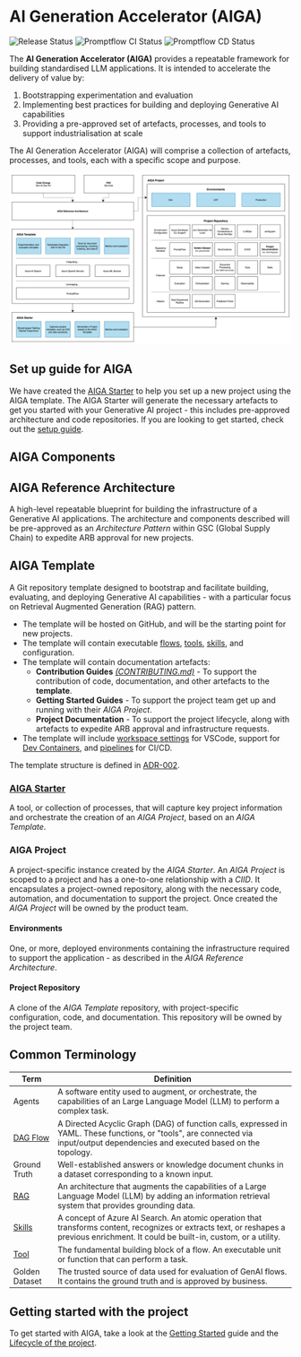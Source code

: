# AI Generation Accelerator (AIGA)

![Release Status](https://github.com/gsk-tech/AIGA/actions/workflows/create-release.yml/badge.svg?branch=main)
![Promptflow CI Status](https://github.com/gsk-tech/AIGA/actions/workflows/promptflow-ci-workflow.yml/badge.svg?branch=main)
![Promptflow CD Status](https://github.com/gsk-tech/AIGA/actions/workflows/promptflow-cd-workflow.yml/badge.svg?branch=main)

The **AI Generation Accelerator (AIGA)** provides a repeatable framework for building standardised LLM applications. It is intended to accelerate the delivery of value by:

1. Bootstrapping experimentation and evaluation
1. Implementing best practices for building and deploying Generative AI capabilities
1. Providing a pre-approved set of artefacts, processes, and tools to support industrialisation at scale

The AI Generation Accelerator (AIGA) will comprise a collection of artefacts, processes, and tools, each with a specific scope and purpose.

![AI Generation Accelerator (AIGA)](./docs/assets/AIGA.svg)

## Set up guide for AIGA

We have created the [AIGA Starter](https://github.com/gsk-tech/AIGA-Starter) to help you set up a new project using the AIGA template. The AIGA Starter will generate the necessary artefacts to get you started with your Generative AI project - this includes pre-approved architecture and code repositories. If you are looking to get started, check out the [setup guide](./docs/onboarding/setup-guide.md).

## AIGA Components

## AIGA Reference Architecture

A high-level repeatable blueprint for building the infrastructure of a Generative AI applications. The architecture and components described will be pre-approved as an *Architecture Pattern* within GSC (Global Supply Chain) to expedite ARB approval for new projects.

## AIGA Template

A Git repository template designed to bootstrap and facilitate building, evaluating, and deploying Generative AI capabilities - with a particular focus on Retrieval Augmented Generation (RAG) pattern.

- The template will be hosted on GitHub, and will be the starting point for new projects.
- The template will contain executable [flows](https://microsoft.github.io/promptflow/concepts/concept-flows.html), [tools](https://microsoft.github.io/promptflow/concepts/concept-tools.html), [skills](https://learn.microsoft.com/en-us/azure/search/cognitive-search-predefined-skills), and configuration.
- The template will contain documentation artefacts:
  - **Contribution Guides** [*(CONTRIBUTING.md)*](./CONTRIBUTING.md) - To support the contribution of code, documentation, and other artefacts to the **template**.
  - **Getting Started Guides** - To support the project team get up and running with their *AIGA Project*.
  - **Project Documentation** - To support the project lifecycle, along with artefacts to expedite ARB approval and infrastructure requests.
- The template will include [workspace settings](https://code.visualstudio.com/docs/getstarted/settings#_workspace-settings) for VSCode, support for [Dev Containers](https://code.visualstudio.com/docs/devcontainers/containers), and [pipelines](https://learn.microsoft.com/en-us/azure/devops/pipelines/get-started/what-is-azure-pipelines) for CI/CD.

The template structure is defined in [ADR-002](./adrs/002-code-repository-structure.md).

### [AIGA Starter](https://github.com/gsk-tech/AIGA-Starter)

A tool, or collection of processes, that will capture key project information and orchestrate the creation of an *AIGA Project*, based on an *AIGA Template*.

### AIGA Project

A project-specific instance created by the *AIGA Starter*. An *AIGA Project* is scoped to a project and has a one-to-one relationship with a *CIID*. It encapsulates a project-owned repository, along with the necessary code, automation, and documentation to support the project. Once created the *AIGA Project* will be owned by the product team.

#### Environments

One, or more, deployed environments containing the infrastructure required to support the application - as described in the *AIGA Reference Architecture*.

#### Project Repository

A clone of the *AIGA Template* repository, with project-specific configuration, code, and documentation. This repository will be owned by the project team.

## Common Terminology

| Term | Definition |
| ---- | --- |
| Agents | A software entity used to augment, or orchestrate, the capabilities of an Large Language Model (LLM) to perform a complex task. |
| [DAG Flow](https://microsoft.github.io/promptflow/concepts/concept-flows.html#dag-flow) | A Directed Acyclic Graph (DAG) of function calls, expressed in YAML. These functions, or "tools", are connected via input/output dependencies and executed based on the topology. |
| Ground Truth | Well-established answers or knowledge document chunks in a dataset corresponding to a known input. |
| [RAG](https://learn.microsoft.com/en-us/azure/search/retrieval-augmented-generation-overview) | An architecture that augments the capabilities of a Large Language Model (LLM) by adding an information retrieval system that provides grounding data. |
| [Skills](https://learn.microsoft.com/en-us/azure/search/cognitive-search-predefined-skills) | A concept of Azure AI Search. An atomic operation that transforms content, recognizes or extracts text, or reshapes a previous enrichment. It could be built-in, custom, or a utility. |
| [Tool](https://microsoft.github.io/promptflow/concepts/concept-tools.html) | The fundamental building block of a flow. An executable unit or function that can perform a task.|
| Golden Dataset| The trusted source of data used for evaluation of GenAI flows. It contains the ground truth and is approved by business.|

## Getting started with the project

To get started with AIGA, take a look at the [Getting Started](./docs/onboarding/getting-started.md) guide and the [Lifecycle of the project](/docs/design/lifecycle.md).
